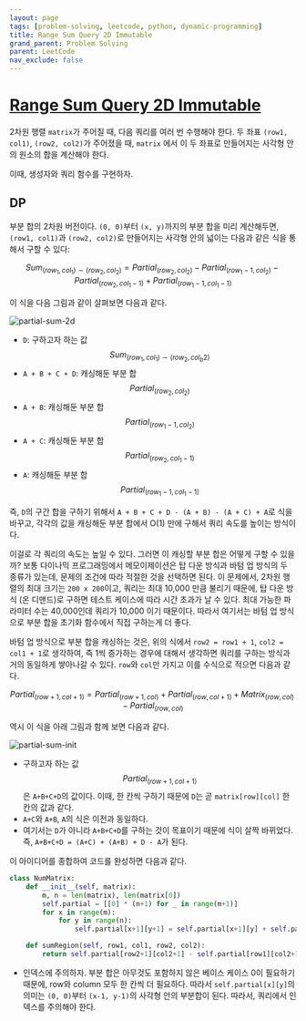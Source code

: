 ```yaml
---
layout: page
tags: [problem-solving, leetcode, python, dynamic-programming]
title: Range Sum Query 2D Immutable
grand_parent: Problem Solving
parent: LeetCode
nav_exclude: false
---
```


# [Range Sum Query 2D Immutable](https://leetcode.com/problems/range-sum-query-2d-immutable/)

 2차원 행렬 `matrix`가 주어질 때, 다음 쿼리를 여러 번 수행해야
 한다. 두 좌표 `(row1, col1)`, `(row2, col2)`가 주어졌을 때, `matrix`
 에서 이 두 좌표로 만들어지는 사각형 안의 원소의 합을 계산해야 한다.

 이때, 생성자와 쿼리 함수를 구현하자.

## DP

 부분 합의 2차원 버전이다. `(0, 0)`부터 `(x, y)`까지의 부분 합을 미리
 계산해두면, `(row1, col1)`과 `(row2, col2)`로 만들어지는 사각형 안의
 넓이는 다음과 같은 식을 통해서 구할 수 있다:

$$ Sum_{(row_1, col_1) \sim (row_2, col_2)} =  Partial_{(row_2, col_2)} - Partial_{(row_1 - 1, col_2)} - Partial_{(row_2, col_1 - 1)} + Partial_{(row_1 - 1, col_1 - 1)} $$

 이 식을 다음 그림과 같이 살펴보면 다음과 같다.

![partial-sum-2d](../images/partial-sum-2d.png)

 - `D`: 구하고자 하는 값 $$ Sum_{(row_1, col_1) \sim (row_2, col_b2)}
   $$
 - `A + B + C + D`: 캐싱해둔 부분 합 $$ Partial_{(row_2, col_2)} $$
 - `A + B`: 캐싱해둔 부분 합 $$ Partial_{(row_1 - 1, col_2)} $$
 - `A + C`: 캐싱해둔 부분 합 $$ Partial_{(row_2, col_1 - 1)} $$
 - `A`: 캐싱해둔 부분 합 $$ Partial_{(row_1 - 1, col_1 - 1)} $$

 즉, `D`의 구간 합을 구하기 위해서 `A + B + C + D - (A + B) - (A +
 C) + A`로 식을 바꾸고, 각각의 값을 캐싱해둔 부분 합에서 O(1) 만에
 구해서 쿼리 속도를 높이는 방식이다.

 이걸로 각 쿼리의 속도는 높일 수 있다. 그러면 이 캐싱할 부분 합은
 어떻게 구할 수 있을까? 보통 다이나믹 프로그래밍에서 메모이제이션은 탑
 다운 방식과 바텀 업 방식의 두 종류가 있는데, 문제의 조건에 따라
 적절한 것을 선택하면 된다. 이 문제에서, 2차원 행렬의 최대 크기는 `200
 x 200`이고, 쿼리는 최대 10,000 만큼 불리기 때문에, 탑 다운 방식 (온
 디맨드)로 구하면 테스트 케이스에 따라 시간 초과가 날 수 있다. 최대
 가능한 파라미터 수는 40,000인데 쿼리가 10,000 이기 때문이다. 따라서
 여기서는 바텀 업 방식으로 부분 합을 초기화 함수에서 직접 구하는게 더
 좋다.

 바텀 업 방식으로 부분 합을 캐싱하는 것은, 위의 식에서 `row2 = row1 +
 1`, `col2 = col1 + 1`로 생각하여, 즉 1씩 증가하는 경우에 대해서
 생각하면 쿼리를 구하는 방식과 거의 동일하게 쌓아나갈 수 있다. `row`와
 `col`만 가지고 이를 수식으로 적으면 다음과 같다.

$$ Partial_{(row + 1, col + 1)} =  Partial_{(row + 1, col)} + Partial_{(row, col + 1)} + Matrix_{(row, col)} - Partial_{(row, col)} $$

 역시 이 식을 아래 그림과 함께 보면 다음과 같다.

![partial-sum-init](../images/partial-sum-init.png)

 - 구하고자 하는 값 $$ Partial_{(row + 1, col + 1)} $$ 은 `A+B+C+D`의
   값이다. 이때, 한 칸씩 구하기 때문에 `D`는 곧 `matrix[row][col]` 한
   칸의 값과 같다.
 - `A+C`와 `A+B`, `A`의 식은 이전과 동일하다.
 - 여기서는 `D`가 아니라 `A+B+C+D`를 구하는 것이 목표이기 때문에 식이
   살짝 바뀌었다. 즉, `A+B+C+D = (A+C) + (A+B) + D - A`가 된다.

 이 아이디어를 종합하여 코드를 완성하면 다음과 같다.

```python
class NumMatrix:
    def __init__(self, matrix):
        m, n = len(matrix), len(matrix[0])
        self.partial = [[0] * (n+1) for _ in range(m+1)]
        for x in range(m):
            for y in range(n):
                self.partial[x+1][y+1] = self.partial[x+1][y] + self.partial[x][y+1] + matrix[x][y] - self.partial[x][y]

    def sumRegion(self, row1, col1, row2, col2):
        return self.partial[row2+1][col2+1] - self.partial[row1][col2+1] - self.partial[row2+1][col1] + self.partial[row1][col1]
```

 - 인덱스에 주의하자. 부분 합은 아무것도 포함하지 않은 베이스 케이스
   0이 필요하기 때문에, row와 column 모두 한 칸씩 더 필요하다. 따라서
   `self.partial[x][y]`의 의미는 `(0, 0)`부터 `(x-1, y-1)`의 사각형
   안의 부분합이 된다. 따라서, 쿼리에서 인덱스를 주의해야 한다.
